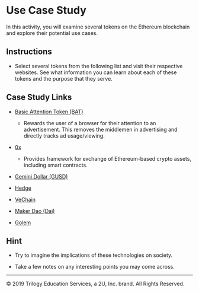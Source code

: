 # Use Case Study

In this activity, you will examine several tokens on the Ethereum blockchain and explore their potential use cases.

## Instructions

* Select several tokens from the following list and visit their respective websites. See what information you can learn about each of these tokens and the purpose that they serve.

## Case Study Links

* [Basic Attention Token (BAT)](https://basicattentiontoken.org/)

    * Rewards the user of a browser for their attention to an advertisement. This removes the middlemen in advertising and directly tracks ad usage/viewing.

* [0x](https://0x.org/)

    * Provides framework for exchange of Ethereum-based crypto assets, including smart contracts.

* [Gemini Dollar (GUSD)](https://gemini.com/dollar/)

* [Hedge](https://hedgetrade.com/)

* [VeChain](https://www.vechain.com/)

* [Maker Dao (Dai)](https://makerdao.com/)

* [Golem](https://golem.network/)

## Hint

* Try to imagine the implications of these technologies on society.

* Take a few notes on any interesting points you may come across.

---

© 2019 Trilogy Education Services, a 2U, Inc. brand. All Rights Reserved.
